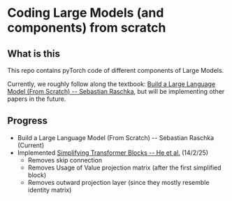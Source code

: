 # Coding Large Models (and components) from scratch

## What is this

This repo contains pyTorch code of different components of Large Models.

Currently, we roughly follow along the textbook: [Build a Large Language Model (From Scratch) -- Sebastian Raschka](https://www.amazon.com/Build-Large-Language-Model-Scratch/dp/1633437167), but will be implementing other papers in the future.

## Progress

- Build a Large Language Model (From Scratch) -- Sebastian Raschka (Current)
- Implemented [Simplifying Transformer Blocks -- He et al.](https://arxiv.org/abs/2311.01906) (14/2/25)
    - Removes skip connection
    - Removes Usage of Value projection matrix (after the first simplified block)
    - Removes outward projection layer (since they mostly resemble identity matrix)